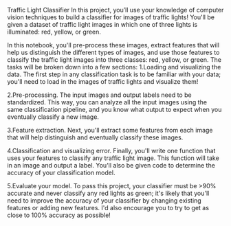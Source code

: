 Traffic Light Classifier
In this project, you’ll use your knowledge of computer vision techniques to build a classifier for images of traffic lights! You'll be given a dataset of traffic light images in which one of three lights is illuminated: red, yellow, or green.

In this notebook, you'll pre-process these images, extract features that will help us distinguish the different types of images, and use those features to classify the traffic light images into three classes: red, yellow, or green. The tasks will be broken down into a few sections:
1.Loading and visualizing the data. The first step in any classification task is to be familiar with your data; you'll need to load in the images of traffic lights and visualize them!

2.Pre-processing. The input images and output labels need to be standardized. This way, you can analyze all the input images using the same classification pipeline, and you know what output to expect when you eventually classify a new image.

3.Feature extraction. Next, you'll extract some features from each image that will help distinguish and eventually classify these images.

4.Classification and visualizing error. Finally, you'll write one function that uses your features to classify any traffic light image. This function will take in an image and output a label. You'll also be given code to determine the accuracy of your classification model.

5.Evaluate your model. To pass this project, your classifier must be >90% accurate and never classify any red lights as green; it's likely that you'll need to improve the accuracy of your classifier by changing existing features or adding new features. I'd also encourage you to try to get as close to 100% accuracy as possible!
